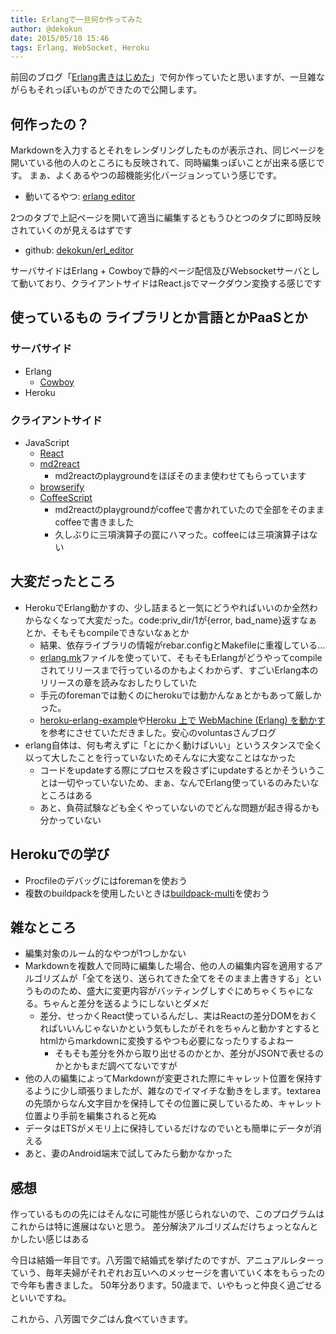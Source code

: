 ```yaml
---
title: Erlangで一旦何か作ってみた
author: @dekokun
date: 2015/05/10 15:46
tags: Erlang, WebSocket, Heroku
---
```


前回のブログ「[Erlang書きはじめた](http://dekokun.github.io/posts/2015-04-26.html)」で何か作っていたと思いますが、一旦雑ながらもそれっぽいものができたので公開します。

## 何作ったの？

Markdownを入力するとそれをレンダリングしたものが表示され、同じページを開いている他の人のところにも反映されて、同時編集っぽいことが出来る感じです。
まぁ、よくあるやつの超機能劣化バージョンっていう感じです。

- 動いてるやつ: [erlang editor](http://erl-editor.herokuapp.com/)

2つのタブで上記ページを開いて適当に編集するともうひとつのタブに即時反映されていくのが見えるはずです

- github: [dekokun/erl_editor](https://github.com/dekokun/erl_editor)


サーバサイドはErlang + Cowboyで静的ページ配信及びWebsocketサーバとして動いており、クライアントサイドはReact.jsでマークダウン変換する感じです

## 使っているもの ライブラリとか言語とかPaaSとか

### サーバサイド

- Erlang
    - [Cowboy](https://github.com/ninenines/cowboy)
- Heroku
    
### クライアントサイド

- JavaScript
    - [React](https://github.com/facebook/react)
    - [md2react](https://github.com/mizchi/md2react)
        - md2reactのplaygroundをほぼそのまま使わせてもらっています
    - [browserify](http://browserify.org/)
    - [CoffeeScript](http://coffeescript.org/)
        - md2reactのplaygroundがcoffeeで書かれていたので全部をそのままcoffeeで書きました
        - 久しぶりに三項演算子の罠にハマった。coffeeには三項演算子はない

## 大変だったところ

- HerokuでErlang動かすの、少し詰まると一気にどうやればいいのか全然わからなくなって大変だった。code:priv_dir/1が{error, bad_name}返すなぁとか、そもそもcompileできないなぁとか
    - 結果、依存ライブラリの情報がrebar.configとMakefileに重複している…
    - [erlang.mk](https://github.com/ninenines/erlang.mk)ファイルを使っていて、そもそもErlangがどうやってcompileされてリリースまで行っているのかもよくわからず、すごいErlang本のリリースの章を読みなおしたりしていた
    - 手元のforemanでは動くのにherokuでは動かんなぁとかもあって厳しかった。
    - [heroku-erlang-example](https://github.com/6/heroku-erlang-example)や[Heroku 上で WebMachine (Erlang) を動かす](http://voluntas.hatenablog.com/entry/20111218/1324167999)を参考にさせていただきました。安心のvoluntasさんブログ
- erlang自体は、何も考えずに「とにかく動けばいい」というスタンスで全く以って大したことを行っていないためそんなに大変なことはなかった
    - コードをupdateする際にプロセスを殺さずにupdateするとかそういうことは一切やっていないため、まぁ、なんでErlang使っているのみたいなところはある
    - あと、負荷試験なども全くやっていないのでどんな問題が起き得るかも分かっていない

## Herokuでの学び

- Procfileのデバッグにはforemanを使おう
- 複数のbuildpackを使用したいときは[buildpack-multi](https://github.com/ddollar/heroku-buildpack-multi)を使おう

## 雑なところ

- 編集対象のルーム的なやつが1つしかない
- Markdownを複数人で同時に編集した場合、他の人の編集内容を適用するアルゴリズムが「全てを送り、送られてきた全てをそのまま上書きする」というもののため、盛大に変更内容がバッティングしすぐにめちゃくちゃになる。ちゃんと差分を送るようにしないとダメだ
    - 差分、せっかくReact使っているんだし、実はReactの差分DOMをおくればいいんじゃないかという気もしたがそれをちゃんと動かすとするとhtmlからmarkdownに変換するやつも必要になったりするよねー
        - そもそも差分を外から取り出せるのかとか、差分がJSONで表せるのかとかもまだ調べてないですが
- 他の人の編集によってMarkdownが変更された際にキャレット位置を保持するように少し頑張りましたが、雑なのでイマイチな動きをします。textareaの先頭からなん文字目かを保持してその位置に戻しているため、キャレット位置より手前を編集されると死ぬ
- データはETSがメモリ上に保持しているだけなのでいとも簡単にデータが消える
- あと、妻のAndroid端末で試してみたら動かなかった

## 感想

作っているものの先にはそんなに可能性が感じられないので、このプログラムはこれからは特に進展はないと思う。
差分解決アルゴリズムだけちょっとなんとかしたい感じはある

今日は結婚一年目です。八芳園で結婚式を挙げたのですが、アニュアルレターっていう、毎年夫婦がそれぞれお互いへのメッセージを書いていく本をもらったので今年も書きました。
50年分あります。50歳まで、いやもっと仲良く過ごせるといいですね。

これから、八芳園で夕ごはん食べていきます。
